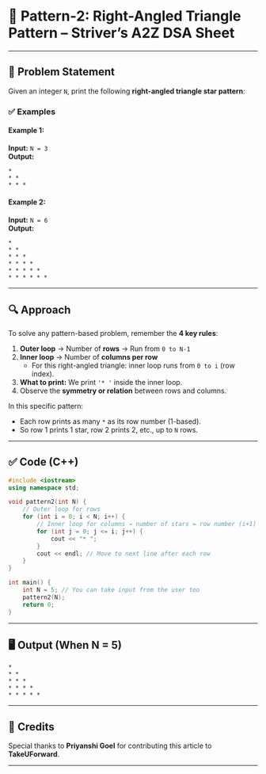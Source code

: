# 🔺 Pattern-2: Right-Angled Triangle Pattern – Striver’s A2Z DSA Sheet

---

## 📝 Problem Statement

Given an integer `N`, print the following **right-angled triangle star pattern**:

### ✅ Examples

#### Example 1:
**Input:** `N = 3`  
**Output:**
```
*  
* *  
* * *  
```

#### Example 2:
**Input:** `N = 6`  
**Output:**
```
*  
* *  
* * *  
* * * *  
* * * * *  
* * * * * *  
```

---

## 🔍 Approach

To solve any pattern-based problem, remember the **4 key rules**:

1. **Outer loop** → Number of **rows** → Run from `0 to N-1`  
2. **Inner loop** → Number of **columns per row**  
   - For this right-angled triangle: inner loop runs from `0 to i` (row index).
3. **What to print:** We print `'* '` inside the inner loop.
4. Observe the **symmetry or relation** between rows and columns.

In this specific pattern:
- Each row prints as many `*` as its row number (1-based).
- So row 1 prints 1 star, row 2 prints 2, etc., up to `N` rows.

---

## ✅ Code (C++)

```cpp
#include <iostream>
using namespace std;

void pattern2(int N) {
    // Outer loop for rows
    for (int i = 0; i < N; i++) {
        // Inner loop for columns → number of stars = row number (i+1)
        for (int j = 0; j <= i; j++) {
            cout << "* ";
        }
        cout << endl; // Move to next line after each row
    }
}

int main() {
    int N = 5; // You can take input from the user too
    pattern2(N);
    return 0;
}
```

---

## 🖥️ Output (When N = 5)

```
*  
* *  
* * *  
* * * *  
* * * * *  
```

---

## 🙌 Credits

Special thanks to **Priyanshi Goel** for contributing this article to **TakeUForward**.

---
